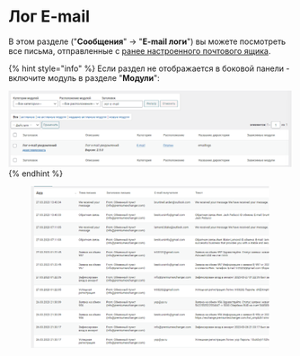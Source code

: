 # Лог E-mail

В этом разделе ("**Сообщения**" -> "**E-mail логи**") вы можете посмотреть все письма, отправленные с [ранее настроенного почтового ящика](https://premium.gitbook.io/rukovodstvo-polzovatelya/navigaciya/uvedomleniya/opovesheniya-po-e-mail).

{% hint style="info" %}
Если раздел не отображается в боковой панели - включите модуль в разделе "**Модули**":

![](<../../../.gitbook/assets/image (1133).png>)
{% endhint %}

<figure><img src="../../../.gitbook/assets/image (920).png" alt=""><figcaption></figcaption></figure>

